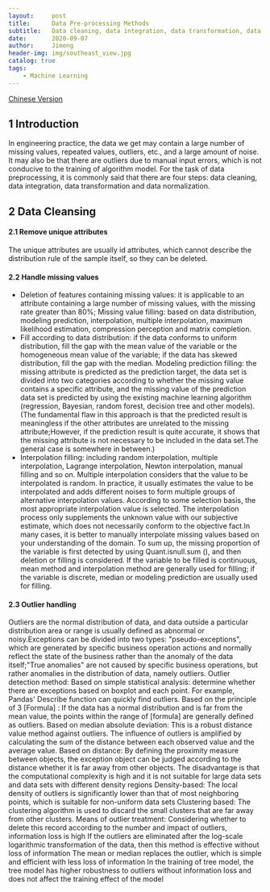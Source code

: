 ```yaml
---
layout:     post
title:      Data Pre-processing Methods
subtitle:   Data cleaning, data integration, data transformation, data normalization
date:       2020-09-07
author:     Jimeng
header-img: img/southeast_view.jpg
catalog: true
tags:
    - Machine Learning
---
```


	
[Chinese Version](https://zhuanlan.zhihu.com/c_1271766060510449664)


## 1 Introduction
In engineering practice, the data we get may contain a large number of missing values, repeated values, outliers, etc., and a large amount of noise. It may also be that there are outliers due to manual input errors, which is not conducive to the training of algorithm model. For the task of data preprocessing, it is commonly said that there are four steps: data cleaning, data integration, data transformation and data normalization.


## 2 Data Cleansing
#### 2.1 Remove unique attributes
The unique attributes are usually id attributes, which cannot describe the distribution rule of the sample itself, so they can be deleted.

#### 2.2 Handle missing values
- Deletion of features containing missing values: it is applicable to an attribute containing a large number of missing values, with the missing rate greater than 80%;
Missing value filling: based on data distribution, modeling prediction, interpolation, multiple interpolation, maximum likelihood estimation, compression perception and matrix completion.
- Fill according to data distribution: if the data conforms to uniform distribution, fill the gap with the mean value of the variable or the homogeneous mean value of the variable; if the data has skewed distribution, fill the gap with the median.
Modeling prediction filling: the missing attribute is predicted as the prediction target, the data set is divided into two categories according to whether the missing value contains a specific attribute, and the missing value of the prediction data set is predicted by using the existing machine learning algorithm (regression, Bayesian, random forest, decision tree and other models).(The fundamental flaw in this approach is that the predicted result is meaningless if the other attributes are unrelated to the missing attribute;However, if the prediction result is quite accurate, it shows that the missing attribute is not necessary to be included in the data set.The general case is somewhere in between.)
- Interpolation filling: including random interpolation, multiple interpolation, Lagrange interpolation, Newton interpolation, manual filling and so on.
Multiple interpolation considers that the value to be interpolated is random. In practice, it usually estimates the value to be interpolated and adds different noises to form multiple groups of alternative interpolation values. According to some selection basis, the most appropriate interpolation value is selected.
The interpolation process only supplements the unknown value with our subjective estimate, which does not necessarily conform to the objective fact.In many cases, it is better to manually interpolate missing values based on your understanding of the domain.
To sum up, the missing proportion of the variable is first detected by using Quant.isnull.sum (), and then deletion or filling is considered. If the variable to be filled is continuous, mean method and interpolation method are generally used for filling; if the variable is discrete, median or modeling prediction are usually used for filling.

#### 2.3 Outlier handling
Outliers are the normal distribution of data, and data outside a particular distribution area or range is usually defined as abnormal or noisy.Exceptions can be divided into two types: "pseudo-exceptions", which are generated by specific business operation actions and normally reflect the state of the business rather than the anomaly of the data itself;"True anomalies" are not caused by specific business operations, but rather anomalies in the distribution of data, namely outliers.
Outlier detection method:
Based on simple statistical analysis: determine whether there are exceptions based on boxplot and each point. For example, Pandas' Describe function can quickly find outliers.
Based on the principle of 3 [Formula] : If the data has a normal distribution and is far from the mean value, the points within the range of [formula] are generally defined as outliers.
Based on median absolute deviation: This is a robust distance value method against outliers. The influence of outliers is amplified by calculating the sum of the distance between each observed value and the average value.
Based on distance: By defining the proximity measure between objects, the exception object can be judged according to the distance whether it is far away from other objects. The disadvantage is that the computational complexity is high and it is not suitable for large data sets and data sets with different density regions
Density-based: The local density of outliers is significantly lower than that of most neighboring points, which is suitable for non-uniform data sets
Clustering based: The clustering algorithm is used to discard the small clusters that are far away from other clusters.
Means of outlier treatment:
Considering whether to delete this record according to the number and impact of outliers, information loss is high
If the outliers are eliminated after the log-scale logarithmic transformation of the data, then this method is effective without loss of information
The mean or median replaces the outlier, which is simple and efficient with less loss of information
In the training of tree model, the tree model has higher robustness to outliers without information loss and does not affect the training effect of the model



